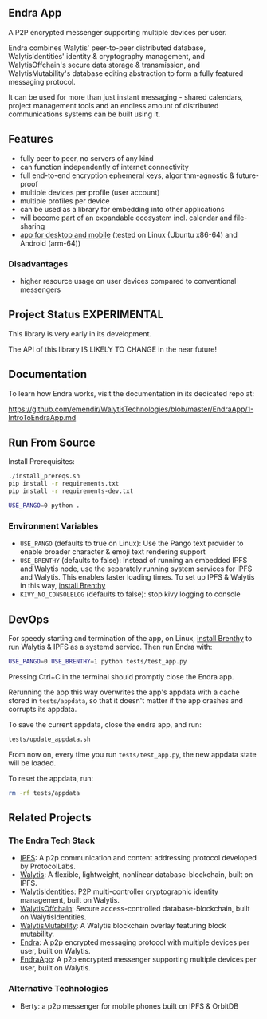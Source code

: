## Endra App

A P2P encrypted messenger supporting multiple devices per user.

Endra combines Walytis' peer-to-peer distributed database, WalytisIdentities' identity & cryptography management, and WalytisOffchain's secure data storage & transmission, and WalytisMutability's database editing abstraction to form a fully featured messaging protocol.

It can be used for more than just instant messaging - shared calendars, project management tools and an endless amount of distributed communications systems can be built using it.


## Features

- fully peer to peer, no servers of any kind
- can function independently of internet connectivity
- full end-to-end encryption ephemeral keys, algorithm-agnostic & future-proof
- multiple devices per profile (user account)
- multiple profiles per device
- can be used as a library for embedding into other applications
- will become part of an expandable ecosystem incl. calendar and file-sharing
- [app for desktop and mobile](https://github.com/emendir/EndraApp) (tested on Linux (Ubuntu x86-64) and Android (arm-64))

### Disadvantages

- higher resource usage on user devices compared to conventional messengers

## Project Status **EXPERIMENTAL**

This library is very early in its development.

The API of this library IS LIKELY TO CHANGE in the near future!

## Documentation

To learn how Endra works, visit the documentation in its dedicated repo at:

https://github.com/emendir/WalytisTechnologies/blob/master/EndraApp/1-IntroToEndraApp.md

## Run From Source

Install Prerequisites:

```sh
./install_prereqs.sh
pip install -r requirements.txt
pip install -r requirements-dev.txt
```

```sh
USE_PANGO=0 python .
```

### Environment Variables

- `USE_PANGO` (defaults to true on Linux): Use the Pango text provider to enable broader character & emoji text rendering support
- `USE_BRENTHY` (defaults to false): Instead of running an embedded IPFS and Walytis node, use the separately running system services for IPFS and Walytis. This enables faster loading times. To set up IPFS & Walytis in this way, [install Brenthy](https://github.com/emendir/BrenthyAndWalytis)
- `KIVY_NO_CONSOLELOG` (defaults to false): stop kivy logging to console
## DevOps

For speedy starting and termination of the app, on Linux, [install Brenthy](https://github.com/emendir/BrenthyAndWalytis) to run Walytis & IPFS as a systemd service.
Then run Endra with:

```sh
USE_PANGO=0 USE_BRENTHY=1 python tests/test_app.py
```

Pressing Ctrl+C in the terminal should promptly close the Endra app.

Rerunning the app this way overwrites the app's appdata with a cache stored in `tests/appdata`, so that it doesn't matter if the app crashes and corrupts its appdata.

To save the current appdata, close the endra app, and run:

```sh
tests/update_appdata.sh
```

From now on, every time you run `tests/test_app.py`, the new appdata state will be loaded.

To reset the appdata, run:

```sh
rm -rf tests/appdata
```

## Related Projects
### The Endra Tech Stack

- [IPFS](https://ipfs.tech):  A p2p communication and content addressing protocol developed by ProtocolLabs.
- [Walytis](https://github.com/emendir/Walytis_Beta): A flexible, lightweight, nonlinear database-blockchain, built on IPFS.
- [WalytisIdentities](https://github.com/emendir/WalytisIdentities): P2P multi-controller cryptographic identity management, built on Walytis.
- [WalytisOffchain](https://github.com/emendir/WalytisOffchain): Secure access-controlled database-blockchain, built on WalytisIdentities.
- [WalytisMutability](https://github.com/emendir/WalytisMutability): A Walytis blockchain overlay featuring block mutability.
- [Endra](https://github.com/emendir/Endra): A p2p encrypted messaging protocol with multiple devices per user, built on Walytis.
- [EndraApp](https://github.com/emendir/EndraApp): A p2p encrypted messenger supporting multiple devices per user, built on Walytis.

### Alternative Technologies
- Berty: a p2p messenger for mobile phones built on IPFS & OrbitDB
